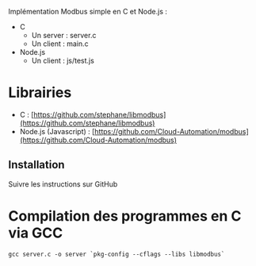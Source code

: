 Implémentation Modbus simple en C et Node.js :

* C
    * Un server : server.c
    * Un client : main.c
* Node.js
    * Un client : js/test.js

Librairies
==========

* C : [https://github.com/stephane/libmodbus](https://github.com/stephane/libmodbus)
* Node.js (Javascript) : [https://github.com/Cloud-Automation/modbus](https://github.com/Cloud-Automation/modbus)

Installation
---------------
Suivre les instructions sur GitHub

Compilation des programmes en C via GCC
========
    gcc server.c -o server `pkg-config --cflags --libs libmodbus`
